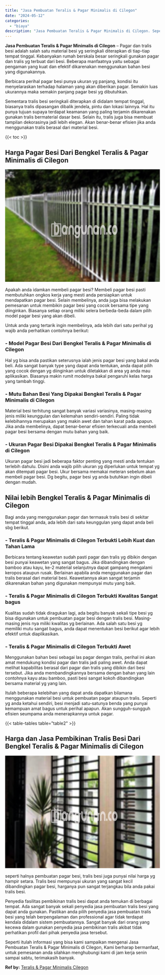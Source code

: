 ```yaml
---
title: "Jasa Pembuatan Teralis & Pagar Minimalis di Cilegon"
date: "2024-05-12"
categories: 
  - "biaya"
description: "Jasa Pembuatan Teralis & Pagar Minimalis di Cilegon. Seperti itulah informasi yang bisa kami sampaikan mengenai Jasa Pembuatan Teralis & Pagar Minimalis di C..."
---
```


**Jasa Pembuatan Teralis & Pagar Minimalis di Cilegon** – Pagar dan tralis besi adalah salah satu material besi yg seringkali diterapkan di tiap-tiap tempat tinggal. Kebanyakan rumah berskala besar seringkali gunakan pagar dan tralis yg terbuat dari besi. Beberapa manfaatnya yaitu sebagai pengaman yang kuat dan efektif dikarenakan menggunakan bahan besi yang digunakannya.

Berbicara perihal pagar besi punya ukuran yg panjang, kondisi itu menyelaraskan terhadap halaman yang akan diberikan pagar. Semakin luas ukurannya maka semakin panjang pagar besi yg dibutuhkan.

Sementara tralis besi seringkali diterapkan di didalam tempat tinggal, biasanya tralis dipasangan dibalik jendela, pintu dan lokasi lainnya. Hal itu punya tujuan supaya terdapat keamanan yang paling terjamin dikarenakan gunakan tralis bermaterial dasar besi. Selain itu, tralis juga bisa membuat tampilan dekorasinya jadi lebih elegan. Akan benar-benar efisien jika anda menggunakan tralis berasal dari material besi.

{{< toc >}}

## Harga Pagar Besi Dari Bengkel Teralis & Pagar Minimalis di Cilegon

![Jasa Pembuatan Teralis & Pagar Minimalis di Cilegon](/images/pagar-minimalis-murah-34.png)

Apakah anda idamkan membeli pagar besi? Membeli pagar besi pasti membutuhkan ongkos kerja yang mesti anda persiapkan untuk mendapatkan pagar besi. Selain membelinya, anda juga bisa melakukan pemesanan untuk membikin pagar besi yang cocok bersama tipe yang diinginkan. Biasanya setiap orang miliki selera berbeda-beda dalam pilih model pagar besi yang akan dibeli.

Untuk anda yang tertarik ingin membelinya, ada lebih dari satu perihal yg wajib anda perhatikan contohnya berikut:
### \- Model Pagar Besi Dari Bengkel Teralis & Pagar Minimalis di Cilegon

Hal yg bisa anda pastikan seterusnya ialah jenis pagar besi yang bakal anda beli. Ada sangat banyak type yang dapat anda tentukan, anda dapat pilih yang cocok dengan yg diinginkan untuk diletakkan di area yg anda mau aplikasikan. Biasanya makin rumit modelnya bakal pengaruhi kelas harga yang tambah tinggi.

### \- Mutu Bahan Besi Yang Dipakai Bengkel Teralis & Pagar Minimalis di Cilegon

Material besi terhitung sangat banyak variasi variasinya, masing-masing jenis miliki keunggulan dan kelemahan sendiri-sendiri. Paling tidak kelebihannya merupakan yang makin awet dan tahan karat pada apapun. Jika anda membelinya, dapat benar-benar efisien terkecuali anda membeli pagar besi bersama dengan mutu bahan yang baik.

### \- Ukuran Pagar Besi Dipakai Bengkel Teralis & Pagar Minimalis di Cilegon

Ukuran pagar besi jadi beberapa faktor penting yang mesti anda tentukan terlebih dahulu. Disini anda wajib pilih ukuran yg diperlukan untuk tempat yg akan ditempati pagar besi. Ukur bersama memakai meteran sebelum akan membeli pagar besi. Dg begitu, pagar besi yg anda butuhkan ingin dibeli dengan mudah.

## Nilai lebih Bengkel Teralis & Pagar Minimalis di Cilegon

Bagi anda yang menggunakan pagar dan termasuk tralis besi di sekitar tempat tinggal anda, ada lebih dari satu keunggulan yang dapat anda beli sbg berikut.

### \- Teralis & Pagar Minimalis di Cilegon Terbukti Lebih Kuat dan Tahan Lama

Berbicara tentang keawetan sudah pasti pagar dan tralis yg dibikin dengan besi punyai keawetan yang sangat bagus. Jika dibandingkan dengan bamboo atau kayu, ke-2 material selanjutnya dapat gampang mengalami keropos ataupun rusak. Berlainan apabila anda menggunakan pagar dan tralis berasal dari material besi. Keawetannya akan sangat terjamin dikarenakan bahan yang digunakan mempunyai mutu yang baik.

### \- Teralis & Pagar Minimalis di Cilegon Terbukti Kwalitas Sangat bagus

Kualitas sudah tidak diragukan lagi, ada begitu banyak sekali tipe besi yg bisa digunakan untuk pembuatan pagar besi dengan tralis besi. Masing-masing jenis nya miliki kwalitas yg berlainan. Ada salah satu besi yg memiliki mutu sangat bagus, anda dapat menentukan besi berikut agar lebih efektif untuk diaplikasikan.

### \- Teralis & Pagar Minimalis di Cilegon Terbukti Awet

Menggunakan bahan besi sebagai las pagar dengan tralis, perihal ini akan amat mendukung kondisi pagar dan tralis jadi paling awet. Anda dapat melihat kapabilitas berasal dari pagar dan tralis yang dibikin dari besi tersebut. Jika anda membandingkannya bersama dengan bahan yang lain contohnya kayu atau bamboo, pasti besi sangat kokoh dibandingkan bersama material yg yang lain.

Itulah beberapa kelebihan yang dapat anda dapatkan bilamana menggunakan material besi untuk pembuatan pagar ataupun tralis. Seperti yg anda ketahui sendiri, besi menjadi satu-satunya benda yang punyai kemampuan amat bagus untuk perihal apapun. Akan sungguh-sungguh efisien seumpama anda menerapkannya untuk pagar.

{{< table-tables table="table2" >}}

## Harga dan Jasa Pembikinan Tralis Besi Dari Bengkel Teralis & Pagar Minimalis di Cilegon

![Jasa Pembuatan Teralis & Pagar Minimalis di Cilegon](/images/teralis-minimalis-murah-24.png)

seperti halnya pembuatan pagar besi, tralis besi juga punyai nilai harga yg hampir setara. Tralis besi mempunyai ukuran yang sangat kecil dibandingkan pagar besi, harganya pun sangat terjangkau bila anda pakai tralis besi.

Penyedia fasilitas pembikinan tralis besi dapat anda temukan di berbagai tempat. Ada sangat banyak sekali penyedia jasa pembuatan tralis besi yang dapat anda gunakan. Pastikan anda pilih penyedia jasa pembuatan tralis besi yang telah berpengalaman dan professional agar tidak terdapat kendala didalam sistem pembuatannya. Sangat banyak dari orang yang kecewa dalam gunakan penyedia jasa pembikinan tralis akibat tidak perhatikan profil dari pihak penyedia jasa tersebut.

Seperti itulah informasi yang bisa kami sampaikan mengenai Jasa Pembuatan Teralis & Pagar Minimalis di Cilegon, Kami berharap bermanfaat, untuk pemesanan anda silahkan menghubungi kami di jam kerja senin sampai sabtu, terimakasih banyak.

**Ref by:** [Teralis & Pagar Minimalis Cilegon](https://id.wikipedia.org/wiki/Teralis)
